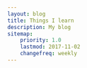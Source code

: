 ```yaml
---
layout: blog
title: Things I learn
description: My blog
sitemap:
    priority: 1.0
    lastmod: 2017-11-02
    changefreq: weekly
---
```

